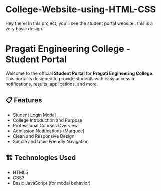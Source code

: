 # College-Website-using-HTML-CSS
Hey there! In this project, you'll see the student portal website . this is a very basic design.
# Pragati Engineering College - Student Portal

Welcome to the official **Student Portal** for **Pragati Engineering College**.  
This portal is designed to provide students with easy access to notifications, results, applications, and more.

## 📋 Features

- Student Login Modal
- College Introduction and Purpose
- Professional Courses Overview
- Admission Notifications (Marquee)
- Clean and Responsive Design
- Simple and User-Friendly Navigation

## 🏗️ Technologies Used

- HTML5
- CSS3
- Basic JavaScript (for modal behavior)



